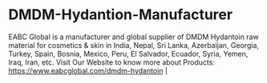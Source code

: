 # DMDM-Hydantion-Manufacturer
EABC Global is a manufacturer and global supplier of DMDM Hydantoin raw material for cosmetics &amp; skin in India, Nepal, Sri Lanka, Azerbaijan, Georgia, Turkey, Spain, Bosnia, Mexico, Peru, El Salvador, Ecuador, Syria, Yemen, Iraq, Iran, etc. Visit Our Website to know more about Products: https://www.eabcglobal.com/dmdm-hydantoin | 
